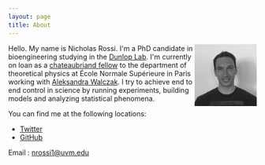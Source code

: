 ```yaml
---
layout: page
title: About
---
```


<img src="portrait.jpg" width="25%" align="right">

Hello. My name is Nicholas Rossi. I'm a PhD candidate in bioengineering studying in the <a href="http://www.cems.uvm.edu/~mjdunlop/index.html">Dunlop Lab</a>. I'm currently on loan as a [chateaubriand fellow](https://www.france-science.org/-The-Chateaubriand-Fellowship-.html) to the department of theoretical physics at École Normale Supérieure in Paris working with [Aleksandra Walczak](http://www.phys.ens.fr/~awalczak/). I try to achieve end to end control in science by running experiments, building models and analyzing statistical phenomena.


You can find me at the following locations:
- [Twitter](https://twitter.com/DivergentData)
- [GitHub](https://github.com/nicholasarossi)


Email : nrossi1@uvm.edu
